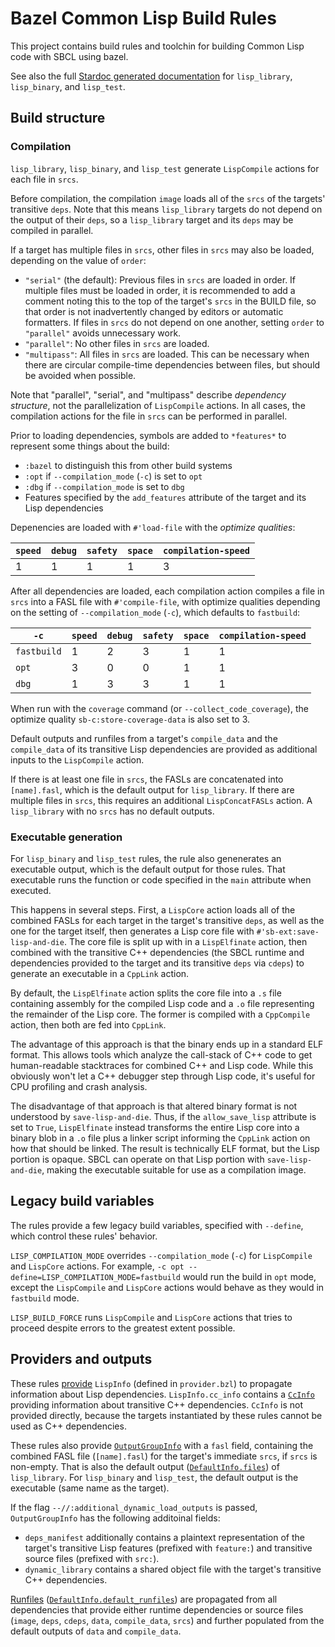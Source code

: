 # Bazel Common Lisp Build Rules

This project contains build rules and toolchin for building Common Lisp code
with SBCL using bazel.

See also the full
[Stardoc generated documentation](doc/rules.md)
for `lisp_library`, `lisp_binary`, and `lisp_test`.

## Build structure

### Compilation

`lisp_library`, `lisp_binary`, and `lisp_test` generate `LispCompile` actions
for each file in `srcs`.

Before compilation, the compilation `image` loads all of the `srcs` of the
targets' transitive `deps`. Note that this means `lisp_library` targets do not
depend on the output of their `deps`, so a `lisp_library` target and its `deps`
may be compiled in parallel.

If a target has multiple files in `srcs`, other files in `srcs` may also be
loaded, depending on the value of `order`:

*   `"serial"` (the default): Previous files in `srcs` are loaded in order. If
    multiple files must be loaded in order, it is recommended to add a comment
    noting this to the top of the target's `srcs` in the BUILD file, so that
    order is not inadvertently changed by editors or automatic formatters. If
    files in `srcs` do not depend on one another, setting `order` to
    `"parallel"` avoids unnecessary work.
*   `"parallel"`: No other files in `srcs` are loaded.
*   `"multipass"`: All files in `srcs` are loaded. This can be necessary when
    there are circular compile-time dependencies between files, but should be
    avoided when possible.

Note that "parallel", "serial", and "multipass" describe *dependency structure*,
not the parallelization of `LispCompile` actions. In all cases, the compilation
actions for the file in `srcs` can be performed in parallel.

Prior to loading dependencies, symbols are added to `*features*` to represent
some things about the build:

*   `:bazel` to distinguish this from other build systems
*   `:opt` if `--compilation_mode` (`-c`) is set to `opt`
*   `:dbg` if `--compilation_mode` is set to `dbg`
*   Features specified by the `add_features` attribute of the target and its
    Lisp dependencies

Depenencies are loaded with `#'load-file` with the *optimize qualities*:

`speed` | `debug` | `safety` | `space` | `compilation-speed`
------- | ------- | -------- | ------- | -------------------
1       | 1       | 1        | 1       | 3

After all dependencies are loaded, each compilation action compiles a file in
`srcs` into a FASL file with `#'compile-file`, with optimize qualities depending
on the setting of `--compilation_mode` (`-c`), which defaults to `fastbuild`:

`-c`        | `speed` | `debug` | `safety` | `space` | `compilation-speed`
----------- | ------- | ------- | -------- | ------- | -------------------
`fastbuild` | 1       | 2       | 3        | 1       | 1
`opt`       | 3       | 0       | 0        | 1       | 1
`dbg`       | 1       | 3       | 3        | 1       | 1

When run with the `coverage` command (or `--collect_code_coverage`), the
optimize quality `sb-c:store-coverage-data` is also set to 3.

Default outputs and runfiles from a target's `compile_data` and the
`compile_data` of its transitive Lisp dependencies are provided as additional
inputs to the `LispCompile` action.

If there is at least one file in `srcs`, the FASLs are concatenated into
`[name].fasl`, which is the default output for `lisp_library`. If there are
multiple files in `srcs`, this requires an additional `LispConcatFASLs` action.
A `lisp_library` with no `srcs` has no default outputs.

### Executable generation

For `lisp_binary` and `lisp_test` rules, the rule also genenerates an executable
output, which is the default output for those rules. That executable runs the
function or code specified in the `main` attribute when executed.

This happens in several steps. First, a `LispCore` action loads all of the
combined FASLs for each target in the target's transitive `deps`, as well as the
one for the target itself, then generates a Lisp core file with
`#'sb-ext:save-lisp-and-die`. The core file is split up with in a `LispElfinate`
action, then combined with the transitive C++ dependencies (the SBCL runtime and
dependencies provided to the target and its transitive `deps` via `cdeps`) to
generate an executable in a `CppLink` action.

By default, the `LispElfinate` action splits the core file into a `.s` file
containing assembly for the compiled Lisp code and a `.o` file representing the
remainder of the Lisp core. The former is compiled with a `CppCompile` action,
then both are fed into `CppLink`.

The advantage of this approach is that the binary ends up in a standard ELF
format. This allows tools which analyze the call-stack of C++ code to get
human-readable stacktraces for combined C++ and Lisp code. While this obviously
won't let a C++ debugger step through Lisp code, it's useful for CPU profiling
and crash analysis.

The disadvantage of that approach is that altered binary format is not
understood by `save-lisp-and-die`. Thus, if the `allow_save_lisp` attribute is
set to `True`, `LispElfinate` instead transforms the entire Lisp core into a
binary blob in a `.o` file plus a linker script informing the `CppLink` action
on how that should be linked. The result is technically ELF format, but the Lisp
portion is opaque. SBCL can operate on that Lisp portion with
`save-lisp-and-die`, making the executable suitable for use as a compilation
image.

## Legacy build variables

The rules provide a few legacy build variables, specified with `--define`, which
control these rules' behavior.

`LISP_COMPILATION_MODE` overrides `--compilation_mode` (`-c`) for `LispCompile`
and `LispCore` actions. For example, `-c opt
--define=LISP_COMPILATION_MODE=fastbuild` would run the build in `opt` mode,
except the `LispCompile` and `LispCore` actions would behave as they would in
`fastbuild` mode.

`LISP_BUILD_FORCE` runs `LispCompile` and `LispCore` actions that tries to
proceed despite errors to the greatest extent possible.

## Providers and outputs

These rules
[provide](https://docs.bazel.build/versions/master/skylark/rules.html#providers)
`LispInfo` (defined in `provider.bzl`) to propagate information about Lisp
dependencies. `LispInfo.cc_info` contains a
[`CcInfo`](https://docs.bazel.build/versions/master/skylark/lib/CcInfo.html)
providing information about transitive C++ dependencies. `CcInfo` is not
provided directly, because the targets instantiated by these rules cannot be
used as C++ dependencies.

These rules also provide
[`OutputGroupInfo`](https://docs.bazel.build/versions/master/skylark/lib/OutputGroupInfo.html)
with a `fasl` field, containing the combined FASL file (`[name].fasl`) for the
target's immediate `srcs`, if `srcs` is non-empty. That is also the default
output
([`DefaultInfo.files`](https://docs.bazel.build/versions/master/skylark/lib/DefaultInfo.html#files))
of `lisp_library`. For `lisp_binary` and `lisp_test`, the default output is the
executable (same name as the target).

If the flag `--//:additional_dynamic_load_outputs` is
passed, `OutputGroupInfo` has the following additoinal fields:

*   `deps_manifest` additionally contains a plaintext representation of the
    target's transitive Lisp features (prefixed with `feature:`) and transitive
    source files (prefixed with `src:`).
*   `dynamic_library` contains a shared object file with the target's transitive
    C++ dependencies.

[Runfiles](https://docs.bazel.build/versions/master/skylark/rules.html#runfiles)
([`DefaultInfo.default_runfiles`](https://docs.bazel.build/versions/master/skylark/lib/DefaultInfo.html#default_runfiles))
are propagated from all dependencies that provide either runtime dependencies or
source files (`image`, `deps`, `cdeps`, `data`, `compile_data`, `srcs`) and
further populated from the default outputs of `data` and `compile_data`.
